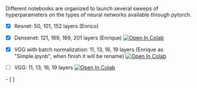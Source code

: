 Different notebooks are organized to launch several sweeps of hyperparameters on the types of neural networks available through pytorch.
- [x] Resnet: 50, 101, 152 layers (Enrico)

- [x] Densenet: 121, 169, 169, 201 layers (Enrique) <a href="http://colab.research.google.com/github/EnriqueFV/cad_dl/blob/main/Binary DENSENET sweep.ipynb" target="_parent">
  <img src="https://colab.research.google.com/assets/colab-badge.svg" alt="Open In Colab"/>
</a>

- [x] VGG with batch normalization: 11, 13, 16, 19 layers (Enrique as "Simple.ipynb", when finish it will be rename) <a href="http://colab.research.google.com/github/EnriqueFV/cad_dl/blob/main/Binary VGG batch normalize  sweep.ipynb" target="_parent">
  <img src="https://colab.research.google.com/assets/colab-badge.svg" alt="Open In Colab"/>
</a>

- [ ] VGG: 11, 13, 16, 19 layers <a href="http://colab.research.google.com/github/EnriqueFV/cad_dl/blob/main/Binary VGG sweep.ipynb" target="_parent">
  <img src="https://colab.research.google.com/assets/colab-badge.svg" alt="Open In Colab"/>
</a>
- [ ] 

